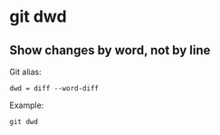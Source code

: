# git dwd

## Show changes by word, not by line

Git alias:

```git
dwd = diff --word-diff
```

Example:

```shell
git dwd
```
